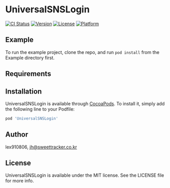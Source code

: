 # UniversalSNSLogin

[![CI Status](https://img.shields.io/travis/lex910806/UniversalSNSLogin.svg?style=flat)](https://travis-ci.org/lex910806/UniversalSNSLogin)
[![Version](https://img.shields.io/cocoapods/v/UniversalSNSLogin.svg?style=flat)](https://cocoapods.org/pods/UniversalSNSLogin)
[![License](https://img.shields.io/cocoapods/l/UniversalSNSLogin.svg?style=flat)](https://cocoapods.org/pods/UniversalSNSLogin)
[![Platform](https://img.shields.io/cocoapods/p/UniversalSNSLogin.svg?style=flat)](https://cocoapods.org/pods/UniversalSNSLogin)

## Example

To run the example project, clone the repo, and run `pod install` from the Example directory first.

## Requirements

## Installation

UniversalSNSLogin is available through [CocoaPods](https://cocoapods.org). To install
it, simply add the following line to your Podfile:

```ruby
pod 'UniversalSNSLogin'
```

## Author

lex910806, jh@sweettracker.co.kr

## License

UniversalSNSLogin is available under the MIT license. See the LICENSE file for more info.
